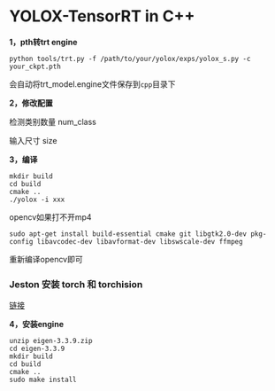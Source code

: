# YOLOX-TensorRT in C++

**1，pth转trt engine**
```shell
python tools/trt.py -f /path/to/your/yolox/exps/yolox_s.py -c your_ckpt.pth
```
会自动将trt_model.engine文件保存到`cpp`目录下

**2，修改配置**

检测类别数量 num_class

输入尺寸 size

**3，编译**
```shell
mkdir build
cd build
cmake ..
./yolox -i xxx
```

opencv如果打不开mp4
```shell
sudo apt-get install build-essential cmake git libgtk2.0-dev pkg-config libavcodec-dev libavformat-dev libswscale-dev ffmpeg
```
重新编译opencv即可

### Jeston 安装 torch 和 torchision

[链接](https://qengineering.eu/install-pytorch-on-jetson-nano.html)




**4，安装engine**
```shell
unzip eigen-3.3.9.zip
cd eigen-3.3.9
mkdir build
cd build
cmake ..
sudo make install
```